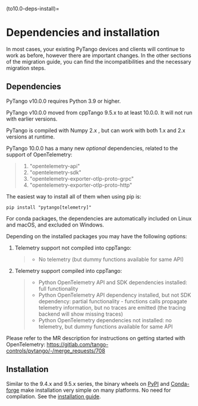 (to10.0-deps-install)=

# Dependencies and installation

In most cases, your existing PyTango devices and clients will continue to
work as before, however there are important changes. In the other sections of
the migration guide, you can find the incompatibilities and the necessary migration steps.

## Dependencies

PyTango v10.0.0 requires Python 3.9 or higher.

PyTango v10.0.0 moved from cppTango 9.5.x to at least 10.0.0.  It
will not run with earlier versions.

PyTango is compiled with Numpy 2.x , but can work with both 1.x and 2.x versions at runtime.

PyTango 10.0.0 has a many new *optional* dependencies, related to the support of OpenTelemetry:

> 1. "opentelemetry-api"
> 2. "opentelemetry-sdk"
> 3. "opentelemetry-exporter-otlp-proto-grpc"
> 4. "opentelemetry-exporter-otlp-proto-http"

The easiest way to install all of them when using pip is:

```console
pip install "pytango[telemetry]"
```

For conda packages, the dependencies are automatically included on Linux and macOS, and
excluded on Windows.

Depending on the installed packages you may have the following options:

1. Telemetry support not compiled into cppTango:

   > - No telemetry (but dummy functions available for same API)

2. Telemetry support compiled into cppTango:

   > - Python OpenTelemetry API and SDK dependencies installed:  full functionality
   > - Python OpenTelemetry API dependency installed, but not SDK dependency:  partial functionality - functions calls propagate telemetry information, but no traces are emitted (the tracing backend will show missing traces)
   > - Python OpenTelemetry dependencies not installed: no telemetry, but dummy functions available for same API

Please refer to the MR description for instructions on getting started with OpenTelemetry: <https://gitlab.com/tango-controls/pytango/-/merge_requests/708>

## Installation

Similar to the 9.4.x and 9.5.x series, the binary wheels on [PyPI](https://pypi.python.org/pypi/pytango) and
[Conda-forge](https://anaconda.org/conda-forge/pytango) make installation very simple on many
platforms.  No need for compilation.  See the [installation guide](#installation-guide).
